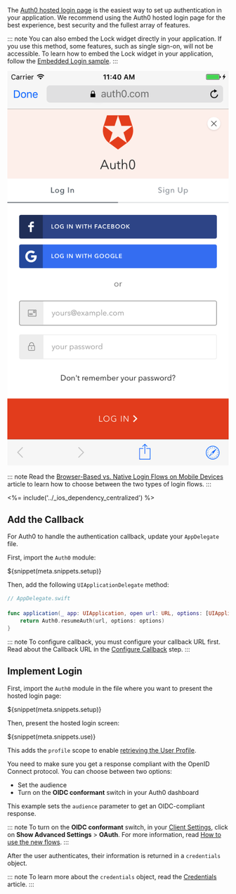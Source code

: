 The [Auth0 hosted login page](/hosted-pages/login) is the easiest way to set up authentication in your application. We recommend using the Auth0 hosted login page for the best experience, best security and the fullest array of features.

::: note
You can also embed the Lock widget directly in your application. If you use this method, some features, such as single sign-on, will not be accessible. 
To learn how to embed the Lock widget in your application, follow the [Embedded Login sample](https://github.com/auth0-samples/auth0-ios-swift-sample/tree/embedded-login/01-Embedded-Login).
:::

<div class="phone-mockup"><img src="/media/articles/native-platforms/ios-swift/lock_centralized_login.png" alt="Hosted Login Page"></div>

::: note
Read the [Browser-Based vs. Native Login Flows on Mobile Devices](/tutorials/browser-based-vs-native-experience-on-mobile) article to learn how to choose between the two types of login flows.
:::

<%= include('../_ios_dependency_centralized') %>

## Add the Callback

For Auth0 to handle the authentication callback, update your `AppDelegate` file. 

First, import the `Auth0` module:

${snippet(meta.snippets.setup)}

Then, add the following `UIApplicationDelegate` method:

```swift
// AppDelegate.swift

func application(_ app: UIApplication, open url: URL, options: [UIApplicationOpenURLOptionsKey : Any]) -> Bool {
    return Auth0.resumeAuth(url, options: options)
}
```

::: note
To configure callback, you must configure your callback URL first. Read about the Callback URL in the [Configure Callback](/quickstart/native/ios-swift/getting-started#configure-callback-urls) step.
:::

## Implement Login

First, import the `Auth0` module in the file where you want to present the hosted login page:

${snippet(meta.snippets.setup)}

Then, present the hosted login screen:

${snippet(meta.snippets.use)}

This adds the `profile` scope to enable [retrieving the User Profile](/quickstart/native/ios-swift/03-user-sessions#fetch-the-user-profile).

You need to make sure you get a response compliant with the OpenID Connect protocol. You can choose between two options:

* Set the audience
* Turn on the **OIDC conformant** switch in your Auth0 dashboard

This example sets the `audience` parameter to get an OIDC-compliant response. 

::: note
To turn on the **OIDC conformant** switch, in your [Client Settings](${manage_url}/#/applications/${account.clientId}/settings), click on **Show Advanced Settings** > **OAuth**. For more information, read [How to use the new flows](/api-auth/intro#how-to-use-the-new-flows).
:::

After the user authenticates, their information is returned in a `credentials` object.

::: note
To learn more about the `credentials` object, read the [Credentials](https://github.com/auth0/Auth0.swift/blob/master/Auth0/Credentials.swift) article.
:::

